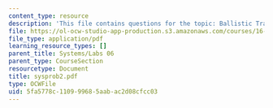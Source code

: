 ```yaml
---
content_type: resource
description: 'This file contains questions for the topic: Ballistic Trajectory Calculation.'
file: https://ol-ocw-studio-app-production.s3.amazonaws.com/courses/16-01-unified-engineering-i-ii-iii-iv-fall-2005-spring-2006/5fa5778c110999685aabac2d08cfcc03_sysprob2.pdf
file_type: application/pdf
learning_resource_types: []
parent_title: Systems/Labs 06
parent_type: CourseSection
resourcetype: Document
title: sysprob2.pdf
type: OCWFile
uid: 5fa5778c-1109-9968-5aab-ac2d08cfcc03
---
```

